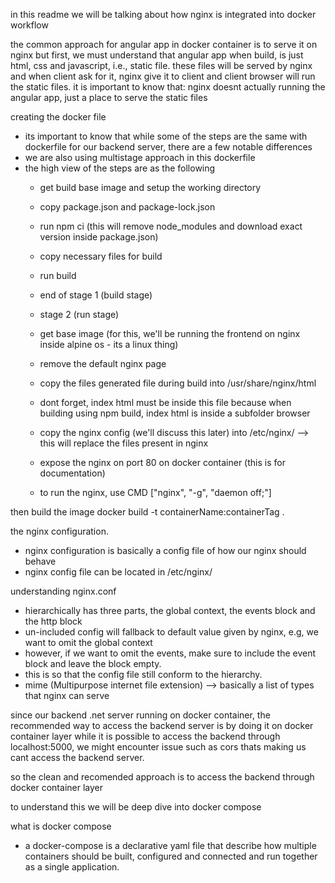 in this readme we will be talking about how nginx is integrated into docker workflow 

the common approach for angular app in docker container is to serve it on nginx 
but first, we must understand that angular app when build, is just html, css and javascript, i.e., static file. these files will be served by nginx and when client ask for it, nginx give it to client and client browser will run the static files. it is important to know that: nginx doesnt actually running the angular app, just a place to serve the static files

creating the docker file 
- its important to know that while some of the steps are the same with dockerfile for our backend server, there are a few notable differences
- we are also using multistage approach in this dockerfile
- the high view of the steps are as the following 
    - get build base image and setup the working directory 
    - copy package.json and package-lock.json 
    - run npm ci (this will remove node_modules and download exact version inside package.json)
    - copy necessary files for build 
    - run build 
    - end of stage 1 (build stage)

    - stage 2 (run stage)
    - get base image (for this, we'll be running the frontend on nginx inside alpine os - its a linux thing)
    - remove the default nginx page 
    - copy the files generated file during build into /usr/share/nginx/html
    - dont forget, index html must be inside this file because when building using npm build, index html is inside a subfolder browser 
    - copy the nginx config (we'll discuss this later) into /etc/nginx/ --> this will replace the files present in nginx 
    - expose the nginx on port 80 on docker container (this is for documentation)
    - to run the nginx, use CMD ["nginx", "-g", "daemon off;"]

then build the image docker build -t containerName:containerTag .

the nginx configuration. 
- nginx configuration is basically a config file of how our nginx should behave 
- nginx config file can be located in /etc/nginx/

understanding nginx.conf
- hierarchically has three parts, the global context, the events block and the http block
- un-included config will fallback to default value given by nginx, e.g, we want to omit the global context
- however, if we want to omit the events, make sure to include the event block and leave the block empty. 
- this is so that the config file still conform to the hierarchy. 
- mime (Multipurpose internet file extension) --> basically a list of types that nginx can serve

since our backend .net server running on docker container, the recommended way to access the backend server is by doing it on docker container layer 
while it is possible to access the backend through localhost:5000, we might encounter issue such as cors thats making us cant access the backend server. 

so the clean and recomended approach is to access the backend through docker container layer 

to understand this we will be deep dive into docker compose 

what is docker compose 
- a docker-compose is a declarative yaml file that describe how multiple containers should be built, configured and connected and run together as a single application. 


